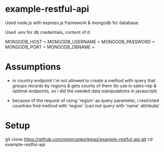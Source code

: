# example-restful-api

Used node.js with express.js framework &amp; mongodb for database.

Used .env for db credentials, content of it:

  MONGODB_HOST = 
  MONGODB_USERNAME = 
  MONGODB_PASSWORD = 
  MONGODB_PORT = 
  MONGODB_DBNAME =

# Assumptions
* in country endpoint i'm not allowed to create a method with query that groups records by regions & gets counts of them (to use in sales-rep & optimal endpoints, so i did the needed data manipulations in javascript)

* because of the request of using 'region' as query parameter, i restricted countries find method with 'region' (can not query with 'name' attribute)

# Setup

git clone https://github.com/omercankorkmaz/example-restful-api.git
cd example-restful-api
 
